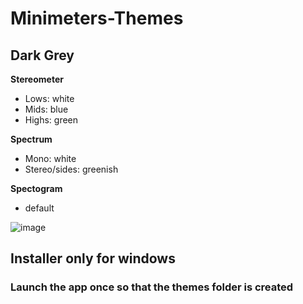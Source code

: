 # Minimeters-Themes
## Dark Grey
**Stereometer**
- Lows: white
- Mids: blue
- Highs: green


**Spectrum**
- Mono: white
- Stereo/sides: greenish

**Spectogram**
- default


![image](https://github.com/mirbyte/Minimeters-Themes/assets/83219244/c2485bda-2349-4f8a-a817-11e871942168)

## Installer only for windows
### Launch the app once so that the themes folder is created

